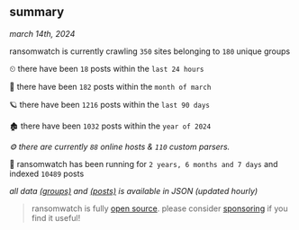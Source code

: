 
## summary
_march 14th, 2024_

ransomwatch is currently crawling `350` sites belonging to `180` unique groups

⏲ there have been `18` posts within the `last 24 hours`

🦈 there have been `182` posts within the `month of march`

🪐 there have been `1216` posts within the `last 90 days`

🏚 there have been `1032` posts within the `year of 2024`

_⚙️ there are currently `88` online hosts & `110` custom parsers._

🦕 ransomwatch has been running for `2 years, 6 months and 7 days` and indexed `10489` posts

_all data  [(groups)](http://ransomwhat.telemetry.ltd/groups) and [(posts)](http://ransomwhat.telemetry.ltd/posts) is available in JSON (updated hourly)_

> ransomwatch is fully [open source](https://github.com/joshhighet/ransomwatch#ransomwatch--). please consider [sponsoring](https://github.com/sponsors/joshhighet) if you find it useful!
